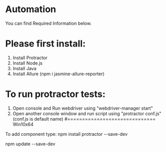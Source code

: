 # Automation
You can find Required Information below.
# Please first install:
1. Install Protractor
2. Install Node.js
3. Install Java
4. Install Allure (npm i jasmine-allure-reporter)

# To run protractor tests:

1. Open console and Run webdriver using "webdriver-manager start"
2. Open another console window and run script using "protractor conf.js" (conf.js is default name)
#==============================
Win10x64

To add component type: npm install protractor --save-dev

npm update --save-dev
